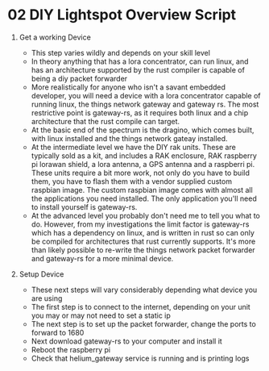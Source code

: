 # 02 DIY Lightspot Overview Script

1. Get a working Device
    - This step varies wildly and depends on your skill level
    - In theory anything that has a lora concentrator, can run linux, and has an architecture supported by the rust compiler is capable of being a diy packet forwarder
    - More realistically for anyone who isn't a savant embedded developer, you will need a device with a lora concentrator capable of running linux, the things network gateway and gateway rs. The most restrictive point is gateway-rs, as it
    requires both linux and a chip architecture that the rust compile can target.
    - At the basic end of the spectrum is the dragino, which comes built, with linux installed and the things network gateay installed.
    - At the intermediate level we have the DIY rak units. These are typically sold as a kit, and includes a RAK enclosure, RAK raspberry pi lorawan shield, a lora antenna, a GPS antenna and a raspberri pi. These units require a bit more work, not only do you have to build them, you have to flash them with a vendor supplied custom raspbian image. The custom raspbian image comes with almost all the applications you need installed. The only application you'll need to install yourself is gateway-rs.
    - At the advanced level you probably don't need me to tell you what to do. However, from my investigations the limit factor is gateway-rs which has a dependency on linux, and is written in rust so can only be compiled for architectures that rust currently supports. It's more than likely possible to re-write the things network packet forwarder and gateway-rs for a more minimal device.

2. Setup Device
    - These next steps will vary considerably depending what device you are using
    - The first step is to connect to the internet, depending on your unit you may or may not need to set a static ip
    - The next step is to set up the packet forwarder, change the ports to forward to 1680
    - Next download gateway-rs to your computer and install it
    - Reboot the raspberry pi
    - Check that helium_gateway service is running and is printing logs
    
